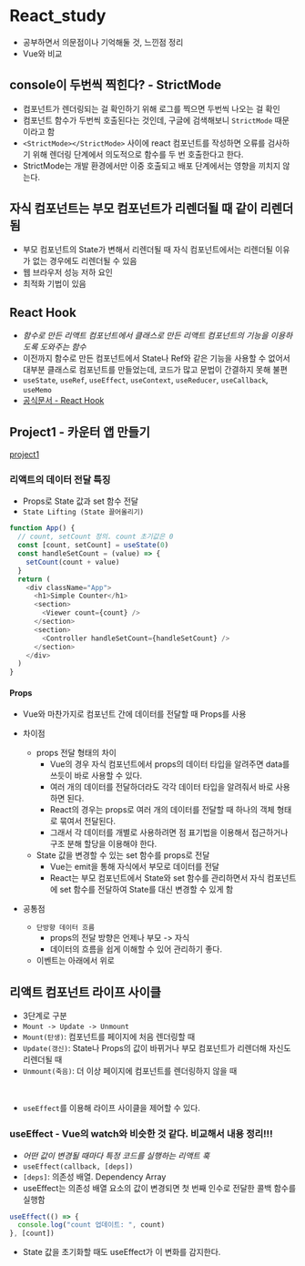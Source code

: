 # React_study

- 공부하면서 의문점이나 기억해둘 것, 느낀점 정리
- Vue와 비교

## console이 두번씩 찍힌다? - StrictMode

- 컴포넌트가 렌더링되는 걸 확인하기 위해 로그를 찍으면 두번씩 나오는 걸 확인
- 컴포넌트 함수가 두번씩 호출된다는 것인데, 구글에 검색해보니 `StrictMode` 때문이라고 함
- `<StrictMode></StrictMode>` 사이에 react 컴포넌트를 작성하면 오류를 검사하기 위해 렌더링 단계에서 의도적으로 함수를 두 번 호출한다고 한다.
- StrictMode는 개발 환경에서만 이중 호출되고 배포 단계에서는 영향을 끼치지 않는다.

## 자식 컴포넌트는 부모 컴포넌트가 리렌더될 때 같이 리렌더됨

- 부모 컴포넌트의 State가 변해서 리렌더될 때 자식 컴포넌트에서는 리렌더될 이유가 없는 경우에도 리렌더될 수 있음
- 웹 브라우저 성능 저하 요인
- 최적화 기법이 있음

## React Hook

- *함수로 만든 리액트 컴포넌트에서 클래스로 만든 리액트 컴포넌트의 기능을 이용하도록 도와주는 함수*
- 이전까지 함수로 만든 컴포넌트에서 State나 Ref와 같은 기능을 사용할 수 없어서 대부분 클래스로 컴포넌트를 만들었는데, 코드가 많고 문법이 간결하지 못해 불편
- `useState`, `useRef`, `useEffect`, `useContext`, `useReducer`, `useCallback`, `useMemo`
- [공식문서 - React Hook](https://react.dev/reference/react)

## Project1 - 카운터 앱 만들기

[project1](./project1/README.md)

### 리액트의 데이터 전달 특징

- Props로 State 값과 set 함수 전달
- `State Lifting (State 끌어올리기)`

```javascript
function App() {
  // count, setCount 정의. count 초기값은 0
  const [count, setCount] = useState(0)
  const handleSetCount = (value) => {
    setCount(count + value)
  }
  return (
    <div className="App">
      <h1>Simple Counter</h1>
      <section>
        <Viewer count={count} />
      </section>
      <section>
        <Controller handleSetCount={handleSetCount} />
      </section>
    </div>
  )
}
```

#### Props

- Vue와 마찬가지로 컴포넌트 간에 데이터를 전달할 때 Props를 사용

- 차이점
  - props 전달 형태의 차이
    - Vue의 경우 자식 컴포넌트에서 props의 데이터 타입을 알려주면 data를 쓰듯이 바로 사용할 수 있다.
    - 여러 개의 데이터를 전달하더라도 각각 데이터 타입을 알려줘서 바로 사용하면 된다.
    - React의 경우는 props로 여러 개의 데이터를 전달할 때 하나의 객체 형태로 묶여서 전달된다.
    - 그래서 각 데이터를 개별로 사용하려면 점 표기법을 이용해서 접근하거나 구조 분해 할당을 이용해야 한다.
  - State 값을 변경할 수 있는 set 함수를 props로 전달
    - Vue는 emit을 통해 자식에서 부모로 데이터를 전달
    - React는 부모 컴포넌트에서 State와 set 함수를 관리하면서 자식 컴포넌트에 set 함수를 전달하여 State를 대신 변경할 수 있게 함


- 공통점
  - `단방향 데이터 흐름`
    - props의 전달 방향은 언제나 부모 -> 자식
    - 데이터의 흐름을 쉽게 이해할 수 있어 관리하기 좋다.
  - 이벤트는 아래에서 위로

## 리액트 컴포넌트 라이프 사이클

- 3단계로 구분
- `Mount -> Update -> Unmount`
- `Mount(탄생)`: 컴포넌트를 페이지에 처음 렌더링할 때
- `Update(갱신)`: State나 Props의 값이 바뀌거나 부모 컴포넌트가 리렌더해 자신도 리렌더될 때
- `Unmount(죽음)`: 더 이상 페이지에 컴포넌트를 렌더링하지 않을 때

<br/>

- `useEffect`를 이용해 라이프 사이클을 제어할 수 있다.

### useEffect - Vue의 watch와 비슷한 것 같다. 비교해서 내용 정리!!!

- *어떤 값이 변경될 때마다 특정 코드를 실행하는 리액트 훅*
- `useEffect(callback, [deps])`
- `[deps]`: 의존성 배열. Dependency Array
- useEffect는 의존성 배열 요소의 값이 변경되면 첫 번째 인수로 전달한 콜백 함수를 실행함

```javascript
useEffect(() => {
  console.log("count 업데이트: ", count)
}, [count])
```

- State 값을 초기화할 때도 useEffect가 이 변화를 감지한다.